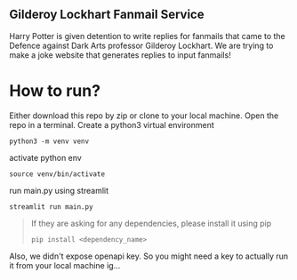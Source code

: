 ## Gilderoy Lockhart Fanmail Service

Harry Potter is given detention to write replies for fanmails that came to the Defence against Dark Arts professor Gilderoy Lockhart. We are trying to make a joke website that generates replies to input fanmails! 

# How to run? 
Either download this repo by zip or clone to your local machine. 
Open the repo in a terminal. 
Create a python3 virtual environment 
```
python3 -m venv venv
```
activate python env
```
source venv/bin/activate
```
run main.py using streamlit
```
streamlit run main.py
```
>If they are asking for any dependencies, please install it using pip
>```
>pip install <dependency_name>
>```
Also, 
we didn't expose openapi key. So you might need a key to actually run it from your local machine ig...
